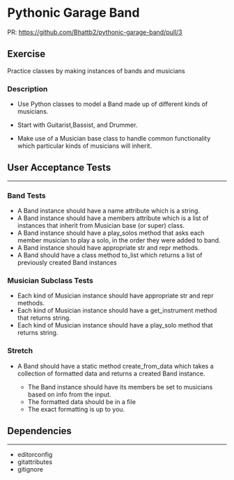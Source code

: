 # Pythonic Garage Band
PR: https://github.com/Bhattb2/pythonic-garage-band/pull/3
## Exercise
Practice classes by making instances of bands and musicians

### Description
- Use Python classes to model a Band made up of different kinds of musicians.

- Start with Guitarist,Bassist, and Drummer.

- Make use of a Musician base class to handle common functionality which particular kinds of musicians will inherit.

## User Acceptance Tests
---
### Band Tests
- A Band instance should have a name attribute which is a string.
- A Band instance should have a members attribute which is a list of instances that inherit from Musician base (or super) class.
- A Band instance should have a play_solos method that asks each member musician to play a solo, in the order they were added to band.
- A Band instance should have appropriate str and repr methods.
- A Band should have a class method to_list which returns a list of previously created Band instances
### Musician Subclass Tests
- Each kind of Musician instance should have appropriate str and repr methods.
- Each kind of Musician instance should have a get_instrument method that returns string.
- Each kind of Musician instance should have a play_solo method that returns string.
### Stretch
- A Band should have a static method create_from_data which takes a collection of formatted data and returns a created Band instance.

    - The Band instance should have its members be set to musicians based on info from the input.
    - The formatted data should be in a file
    - The exact formatting is up to you.


## Dependencies
---
- editorconfig
- gitattributes
- gitignore